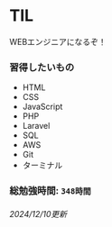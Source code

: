 # TIL
WEBエンジニアになるぞ！

### 習得したいもの
- HTML
- CSS
- JavaScript
- PHP
- Laravel
- SQL
- AWS
- Git
- ターミナル

### 総勉強時間: `348時間`
###### 2024/12/10更新
